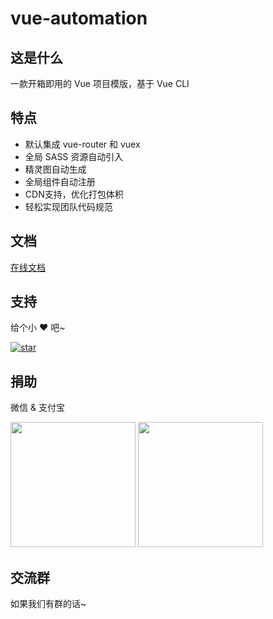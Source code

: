 # vue-automation

## 这是什么

一款开箱即用的 Vue 项目模版，基于 Vue CLI

## 特点

- 默认集成 vue-router 和 vuex
- 全局 SASS 资源自动引入
- 精灵图自动生成
- 全局组件自动注册
- CDN支持，优化打包体积
- 轻松实现团队代码规范

## 文档

[在线文档](http://eoner.gitee.io/vue-automation)

## 支持

给个小 ❤️ 吧~

[![star](https://gitee.com/eoner/vue-automation/badge/star.svg?theme=dark)](https://gitee.com/eoner/vue-automation/stargazers)

## 捐助

微信 & 支付宝

<img src="http://eoner.gitee.io/vue-automation/images/reward-wechat.jpg" width="200" height="200" />
<img src="http://eoner.gitee.io/vue-automation/images/reward-alipay.jpg" width="200" height="200" />

## 交流群

如果我们有群的话~
